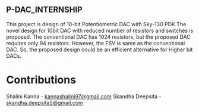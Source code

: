 ## P-DAC_INTERNSHIP
This project is design of 10-bit Potentiometric DAC with Sky-130 PDK
The novel design for 10bit DAC with reduced number of resistors and switches is proposed. 
The conventional DAC has 1024 resistors, but the proposed DAC requires only 94 resistors. 
However, the FSV is same  as the conventional DAC.
So, the proposed design could be an efficient alternative for Higher bit DACs.




# Contributions
Shalini Kanna - kannashalini97@gmail.com
Skandha Deepsita - skandha.deepsita5@gmail.com

